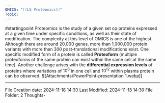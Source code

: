 ```yaml
---
OMICS: "[[L5 Proteomics]]"
Topic:
---
```

#startingpoint 
Proteomics is the study of a given set op proteins expressed at a given time under specific conditions, as well as their state of modification. The complexity at this level of OMICS is one of the highest. Although there are around 20,000 genes, more than 1,000,000 protein variants with more than 300 post-translational modifications exist. One specific modified form of a protein is called **Proteoform** (multiple proteoforms of the same protein can exist within the same cell at the same time).
Another challenge arises with the **differential expression levels** of proteins where variations of $10^{6}$ in one cell and $10^{12}$ within plasma protein can be observed.
![[Attachments/PowerPoint-presentation 1.webp]]


---
File Creation date: 2024-11-18 14:30
Last Modified: 2024-11-18 14:30
File Folder: 2 Thoughts-